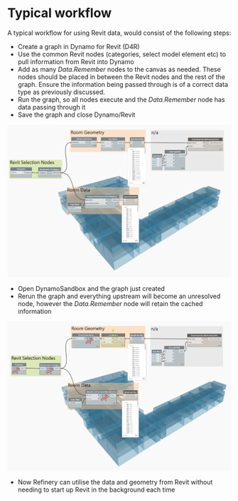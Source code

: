 # Typical workflow

A typical workflow for using Revit data, would consist of the following steps:

* Create a graph in Dynamo for Revit (D4R)
* Use the common Revit nodes (categories, select model element etc) to pull information from Revit into Dynamo
* Add as many *Data.Remember* nodes to the canvas as needed. These nodes should be placed in between the Revit nodes and the rest of the graph. Ensure the information being passed through is of a correct data type as previously discussed. 
* Run the graph, so all nodes execute and the *Data.Remember* node has data passing through it
* Save the graph and close Dynamo/Revit

![Data Remember in Revit](images/6-02_revit_dynamo.PNG "Data Remember in Revit")

* Open DynamoSandbox and the graph just created
* Rerun the graph and everything upstream will become an unresolved node, however the *Data.Remember* node will retain the cached information

![Data Remember in Sandbox](images/6-02_sandbox-dynamo.png "Data Remember in Sandbox")

* Now Refinery can utilise the data and geometry from Revit without needing to start up Revit in the background each time
